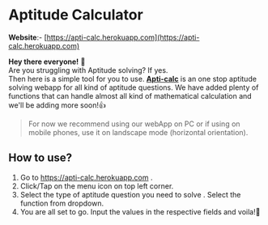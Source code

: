 # Aptitude Calculator 

**Website**:- [https://apti-calc.herokuapp.com](https://apti-calc.herokuapp.com)

**Hey there everyone!** 🎉<br>
Are you struggling with Aptitude solving? If yes. <br>
Then here is a simple tool for you to use. [**Apti-calc**](https://apti-calc.herokuapp.com) is an one stop aptitude solving webapp for all kind of aptitude questions. We have added plenty of functions that can handle almost all kind of mathematical calculation and we'll be adding more soon!👍

>For now we recommend using our webApp on PC or if using on mobile phones, use it on landscape mode (horizontal orientation).

## How to use?
1. Go to https://apti-calc.herokuapp.com .
2. Click/Tap on the menu icon on top left corner.
3. Select the type of aptitude question you need to solve . Select the function from dropdown.
4. You are all set to go. Input the values in the respective fields and voila!🎉



